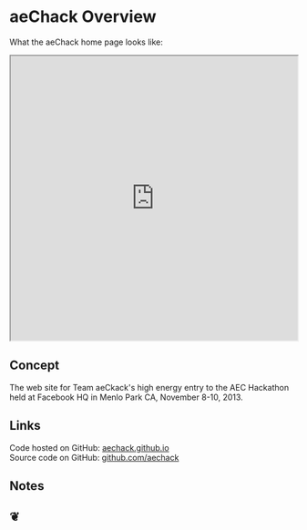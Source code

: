 aeChack Overview
================
What the aeChack home page looks like:	
<iframe src="http://aechack.github.io" width=100% height=500px></iframe>
	
## Concept
The web site for Team aeCkack's high energy entry to the AEC Hackathon held at Facebook HQ in Menlo Park CA, November 8-10, 2013.

## Links

Code hosted on GitHub: <a href="http://aechack.github.io" target="_blank">aechack.github.io</a>  
Source code on GitHub: <a href="https://github.com/aechack/" target="_blank">github.com/aechack</a>

## Notes

		

<h2>&#x2766;</h2>


